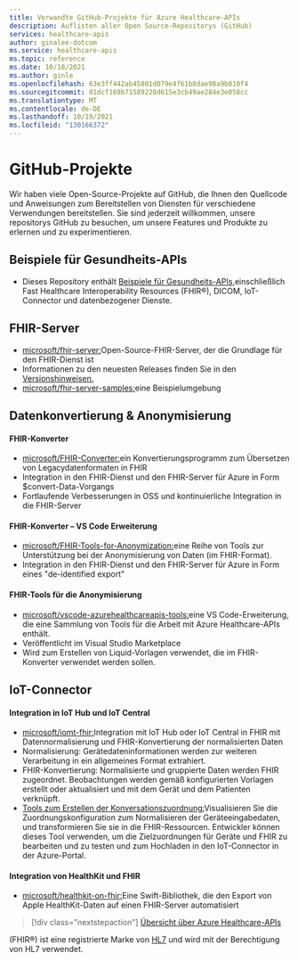 ```yaml
---
title: Verwandte GitHub-Projekte für Azure Healthcare-APIs
description: Auflisten aller Open Source-Repositorys (GitHub)
services: healthcare-apis
author: ginalee-dotcom
ms.service: healthcare-apis
ms.topic: reference
ms.date: 10/18/2021
ms.author: ginle
ms.openlocfilehash: 63e3ff442ab45801d079e4f61b8dae98a9b010f4
ms.sourcegitcommit: 01dcf169b71589228d615e3cb49ae284e3e058cc
ms.translationtype: MT
ms.contentlocale: de-DE
ms.lasthandoff: 10/19/2021
ms.locfileid: "130166372"
---
```

# <a name="github-projects"></a>GitHub-Projekte

Wir haben viele Open-Source-Projekte auf GitHub, die Ihnen den Quellcode und Anweisungen zum Bereitstellen von Diensten für verschiedene Verwendungen bereitstellen. Sie sind jederzeit willkommen, unsere repositorys GitHub zu besuchen, um unsere Features und Produkte zu erlernen und zu experimentieren. 

## <a name="healthcare-apis-samples"></a>Beispiele für Gesundheits-APIs

* Dieses Repository enthält [Beispiele für Gesundheits-APIs,](https://github.com/microsoft/healthcare-apis-samples)einschließlich Fast Healthcare Interoperability Resources (FHIR&#174;), DICOM, IoT-Connector und datenbezogener Dienste.

## <a name="fhir-server"></a>FHIR-Server

* [microsoft/fhir-server:](https://github.com/microsoft/fhir-server/)Open-Source-FHIR-Server, der die Grundlage für den FHIR-Dienst ist
* Informationen zu den neuesten Releases finden Sie in den [Versionshinweisen.](https://github.com/microsoft/fhir-server/releases)
* [microsoft/fhir-server-samples:](https://github.com/microsoft/fhir-server-samples)eine Beispielumgebung

## <a name="data-conversion--anonymization"></a>Datenkonvertierung & Anonymisierung

#### <a name="fhir-converter"></a>FHIR-Konverter

* [microsoft/FHIR-Converter:](https://github.com/microsoft/FHIR-Converter)ein Konvertierungsprogramm zum Übersetzen von Legacydatenformaten in FHIR
* Integration in den FHIR-Dienst und den FHIR-Server für Azure in Form $convert-Data-Vorgangs
* Fortlaufende Verbesserungen in OSS und kontinuierliche Integration in die FHIR-Server
 
#### <a name="fhir-converter---vs-code-extension"></a>FHIR-Konverter – VS Code Erweiterung

* [microsoft/FHIR-Tools-for-Anonymization:](https://github.com/microsoft/FHIR-Tools-for-Anonymization)eine Reihe von Tools zur Unterstützung bei der Anonymisierung von Daten (im FHIR-Format).
* Integration in den FHIR-Dienst und den FHIR-Server für Azure in Form eines "de-identified export"

#### <a name="fhir-tools-for-anonymization"></a>FHIR-Tools für die Anonymisierung

* [microsoft/vscode-azurehealthcareapis-tools:](https://github.com/microsoft/vscode-azurehealthcareapis-tools)eine VS Code-Erweiterung, die eine Sammlung von Tools für die Arbeit mit Azure Healthcare-APIs enthält.
* Veröffentlicht im Visual Studio Marketplace
* Wird zum Erstellen von Liquid-Vorlagen verwendet, die im FHIR-Konverter verwendet werden sollen.

## <a name="iot-connector"></a>IoT-Connector

#### <a name="integration-with-iot-hub-and-iot-central"></a>Integration in IoT Hub und IoT Central

* [microsoft/iomt-fhir:](https://github.com/microsoft/iomt-fhir)Integration mit IoT Hub oder IoT Central in FHIR mit Datennormalisierung und FHIR-Konvertierung der normalisierten Daten
* Normalisierung: Gerätedateninformationen werden zur weiteren Verarbeitung in ein allgemeines Format extrahiert.
* FHIR-Konvertierung: Normalisierte und gruppierte Daten werden FHIR zugeordnet. Beobachtungen werden gemäß konfigurierten Vorlagen erstellt oder aktualisiert und mit dem Gerät und dem Patienten verknüpft.
* [Tools zum Erstellen der Konversationszuordnung:](https://github.com/microsoft/iomt-fhir/tree/master/tools/data-mapper)Visualisieren Sie die Zuordnungskonfiguration zum Normalisieren der Geräteeingabedaten, und transformieren Sie sie in die FHIR-Ressourcen. Entwickler können dieses Tool verwenden, um die Zielzuordnungen für Geräte und FHIR zu bearbeiten und zu testen und zum Hochladen in den IoT-Connector in der Azure-Portal.

#### <a name="healthkit-and-fhir-integration"></a>Integration von HealthKit und FHIR

* [microsoft/healthkit-on-fhir:](https://github.com/microsoft/healthkit-on-fhir)Eine Swift-Bibliothek, die den Export von Apple HealthKit-Daten auf einen FHIR-Server automatisiert

>[!div class="nextstepaction"]
>[Übersicht über Azure Healthcare-APIs](healthcare-apis-overview.md)

(FHIR&#174;) ist eine registrierte Marke von [HL7](https://hl7.org/fhir/) und wird mit der Berechtigung von HL7 verwendet. 